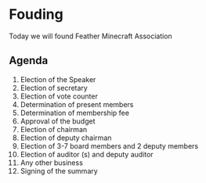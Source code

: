 # Fouding
Today we will found Feather Minecraft Association

## Agenda
1. Election of the Speaker
2. Election of secretary
3. Election of vote counter
4. Determination of present members
5. Determination of membership fee
6. Approval of the budget
7. Election of chairman
8. Election of deputy chairman
9. Election of 3-7 board members and 2 deputy members
10. Election of auditor (s) and deputy auditor 
11. Any other business
12. Signing of the summary